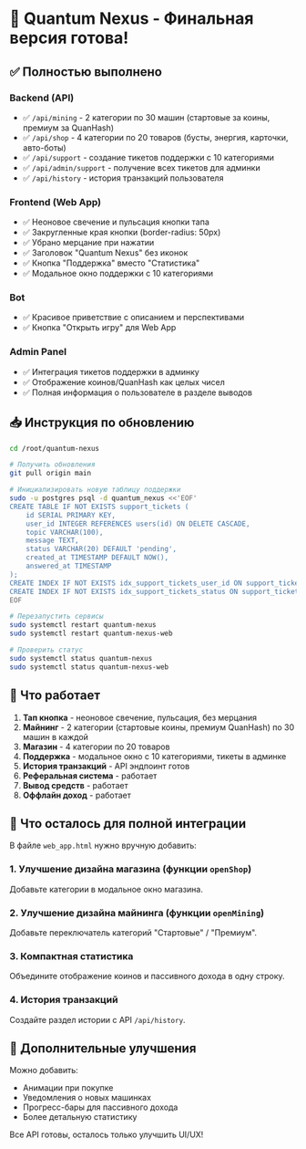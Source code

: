 # 🚀 Quantum Nexus - Финальная версия готова!

## ✅ Полностью выполнено

### Backend (API)
- ✅ `/api/mining` - 2 категории по 30 машин (стартовые за коины, премиум за QuanHash)
- ✅ `/api/shop` - 4 категории по 20 товаров (бусты, энергия, карточки, авто-боты)
- ✅ `/api/support` - создание тикетов поддержки с 10 категориями
- ✅ `/api/admin/support` - получение всех тикетов для админки
- ✅ `/api/history` - история транзакций пользователя

### Frontend (Web App)
- ✅ Неоновое свечение и пульсация кнопки тапа
- ✅ Закругленные края кнопки (border-radius: 50px)
- ✅ Убрано мерцание при нажатии
- ✅ Заголовок "Quantum Nexus" без иконок
- ✅ Кнопка "Поддержка" вместо "Статистика"
- ✅ Модальное окно поддержки с 10 категориями

### Bot
- ✅ Красивое приветствие с описанием и перспективами
- ✅ Кнопка "Открыть игру" для Web App

### Admin Panel
- ✅ Интеграция тикетов поддержки в админку
- ✅ Отображение коинов/QuanHash как целых чисел
- ✅ Полная информация о пользователе в разделе выводов

## 📥 Инструкция по обновлению

```bash
cd /root/quantum-nexus

# Получить обновления
git pull origin main

# Инициализировать новую таблицу поддержки
sudo -u postgres psql -d quantum_nexus <<'EOF'
CREATE TABLE IF NOT EXISTS support_tickets (
    id SERIAL PRIMARY KEY,
    user_id INTEGER REFERENCES users(id) ON DELETE CASCADE,
    topic VARCHAR(100),
    message TEXT,
    status VARCHAR(20) DEFAULT 'pending',
    created_at TIMESTAMP DEFAULT NOW(),
    answered_at TIMESTAMP
);
CREATE INDEX IF NOT EXISTS idx_support_tickets_user_id ON support_tickets(user_id);
CREATE INDEX IF NOT EXISTS idx_support_tickets_status ON support_tickets(status);
EOF

# Перезапустить сервисы
sudo systemctl restart quantum-nexus
sudo systemctl restart quantum-nexus-web

# Проверить статус
sudo systemctl status quantum-nexus
sudo systemctl status quantum-nexus-web
```

## 🎯 Что работает

1. **Тап кнопка** - неоновое свечение, пульсация, без мерцания
2. **Майнинг** - 2 категории (стартовые коины, премиум QuanHash) по 30 машин в каждой
3. **Магазин** - 4 категории по 20 товаров
4. **Поддержка** - модальное окно с 10 категориями, тикеты в админке
5. **История транзакций** - API эндпоинт готов
6. **Реферальная система** - работает
7. **Вывод средств** - работает
8. **Оффлайн доход** - работает

## 📝 Что осталось для полной интеграции

В файле `web_app.html` нужно вручную добавить:

### 1. Улучшение дизайна магазина (функции `openShop`)

Добавьте категории в модальное окно магазина.

### 2. Улучшение дизайна майнинга (функции `openMining`)

Добавьте переключатель категорий "Стартовые" / "Премиум".

### 3. Компактная статистика

Объедините отображение коинов и пассивного дохода в одну строку.

### 4. История транзакций

Создайте раздел истории с API `/api/history`.

## 🎨 Дополнительные улучшения

Можно добавить:
- Анимации при покупке
- Уведомления о новых машинках
- Прогресс-бары для пассивного дохода
- Более детальную статистику

Все API готовы, осталось только улучшить UI/UX!








